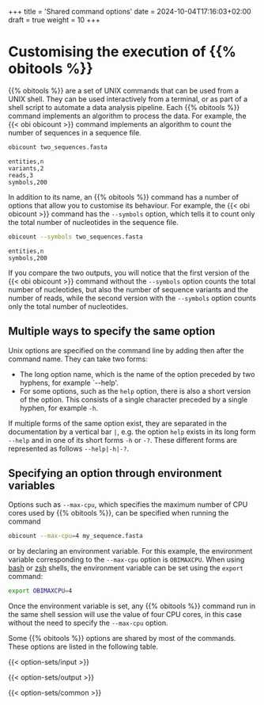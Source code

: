 +++
title = 'Shared command options'
date = 2024-10-04T17:16:03+02:00
draft = true
weight = 10
+++

# Customising the execution of {{% obitools %}}

{{% obitools %}} are a set of UNIX commands that can be used from a UNIX shell. They can be used interactively from a terminal, or as part of a shell script to automate a data analysis pipeline. Each {{% obitools %}} command implements an algorithm to process the data. For example, the {{< obi obicount >}} command implements an algorithm to count the number of sequences in a sequence file.

```bash
obicount two_sequences.fasta
```
```
entities,n
variants,2
reads,3
symbols,200
```

In addition to its name, an {{% obitools %}} command has a number of options that allow you to customise its behaviour. For example, the {{< obi obicount >}} command has the `--symbols` option, which tells it to count only the total number of nucleotides in the sequence file.

```bash
obicount --symbols two_sequences.fasta
```
```
entities,n
symbols,200
``` 

If you compare the two outputs, you will notice that the first version of the {{< obi obicount >}} command without the `--symbols` option counts the total number of nucleotides, but also the number of sequence variants and the number of reads, while the second version with the `--symbols` option counts only the total number of nucleotides.

## Multiple ways to specify the same option

Unix options are specified on the command line by adding then after the command name. They can take two forms:

- The long option name, which is the name of the option preceded by two hyphens, for example `--help'.
- For some options, such as the `help` option, there is also a short version of the option. This consists of a single character preceded by a single hyphen, for example `-h`.

If multiple forms of the same option exist, they are separated in the documentation by a vertical bar `|`, e.g. the option `help` exists in its long form `--help` and in one of its short forms `-h` or `-?`. These different forms are represented as follows `--help|-h|-?`.

## Specifying an option through environment variables

Options such as `--max-cpu`, which specifies the maximum number of CPU cores used by {{% obitools %}}, can be specified when running the command

```sh
obicount --max-cpu=4 my_sequence.fasta
```

or by declaring an environment variable. For this example, the environment variable corresponding to the `--max-cpu` option is `OBIMAXCPU`. When using [bash](https://en.wikipedia.org/wiki/Bash_(Unix_shell)) or [zsh](https://en.wikipedia.org/wiki/Z_shell) shells, the environment variable can be set using the `export` command:

```sh
export OBIMAXCPU=4
```

Once the environment variable is set, any {{% obitools %}} command run in the same shell session will use the value of four CPU cores, in this case without the need to specify the `--max-cpu` option.

Some {{% obitools %}} options are shared by most of the commands. These options are listed in the following table.


{{< option-sets/input >}}

{{< option-sets/output >}}

{{< option-sets/common >}}

